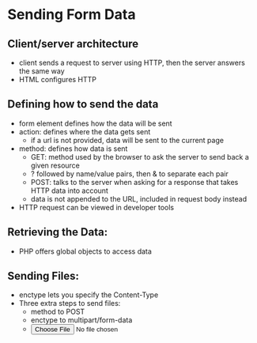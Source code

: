 # Sending Form Data

## Client/server architecture
- client sends a request to server using HTTP, then the server answers the same way
- HTML configures HTTP

## Defining how to send the data
- form element defines how the data will be sent
- action: defines where the data gets sent
  - if a url is not provided, data will be sent to the current page
- method: defines how data is sent
  - GET: method used by the browser to ask the server to send back a given resource
  - ? followed by name/value pairs, then & to separate each pair
  - POST: talks to the server when asking for a response that takes HTTP data into account
  - data is not appended to the URL, included in request body instead
- HTTP request can be viewed in developer tools

## Retrieving the Data:
- PHP offers global objects to access data

## Sending Files:
- enctype lets you specify the Content-Type
- Three extra steps to send files:
  - method to POST
  - enctype to multipart/form-data
  - <input type="file">
